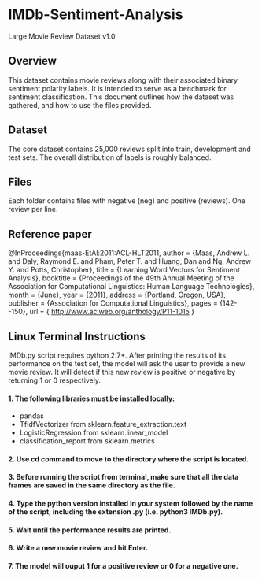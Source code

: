 # IMDb-Sentiment-Analysis

Large Movie Review Dataset v1.0

## Overview

This dataset contains movie reviews along with their associated binary
sentiment polarity labels. It is intended to serve as a benchmark for
sentiment classification. This document outlines how the dataset was
gathered, and how to use the files provided. 

## Dataset 

The core dataset contains 25,000 reviews split into train, development
and test sets. The overall distribution of labels is roughly balanced.

## Files

Each folder contains files with negative (neg) and positive (reviews).
One review per line.

## Reference paper

@InProceedings{maas-EtAl:2011:ACL-HLT2011,
  author    = {Maas, Andrew L.  and  Daly, Raymond E.  and  Pham, Peter T.  and  Huang, Dan  and  Ng, Andrew Y.  and  Potts, Christopher},
  title     = {Learning Word Vectors for Sentiment Analysis},
  booktitle = {Proceedings of the 49th Annual Meeting of the Association for Computational Linguistics: Human Language Technologies},
  month     = {June},
  year      = {2011},
  address   = {Portland, Oregon, USA},
  publisher = {Association for Computational Linguistics},
  pages     = {142--150},
  url       = { http://www.aclweb.org/anthology/P11-1015 }


## Linux Terminal Instructions

IMDb.py script requires python 2.7+. After printing the results of its performance on the test set, the model will ask the user to provide a new movie review. It will detect if this new review is positive or negative by returning 1 or 0 respectively.

#### 1. The following libraries must be installed locally:

* pandas
* TfidfVectorizer from sklearn.feature_extraction.text
* LogisticRegression from sklearn.linear_model
* classification_report from sklearn.metrics

#### 2. Use cd command to move to the directory where the script is located.

#### 3. Before running the script from terminal, make sure that all the data frames are saved in the same directory as the file.

#### 4. Type the python version installed in your system followed by the name of the script, including the extension .py (i.e. python3 IMDb.py).

#### 5. Wait until the performance results are printed.

#### 6. Write a new movie review and hit Enter.

#### 7. The model will ouput 1 for a positive review or 0 for a negative one.
